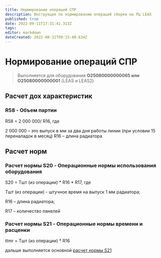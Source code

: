 ```yaml
---
title: Нормирование операций СПР
description: Инструкция по нормированию операций сборки на РЦ LEAS
published: true
date: 2022-09-11T17:31:41.313Z
tags: 
editor: markdown
dateCreated: 2022-08-31T09:15:40.634Z
---
```


# Нормирование операций СПР

>Выполняется для оборудования  **О25080000000065 или О25080000000001** (LEAS и LEAS2)

## Расчет дох характеристик

### R58 - Объем партии

R58 = 2 000 000/ R16, где

2 000 000 – это выпуск в мм за два дня работы линии (при условии 15 переналадок в месяц) R16 – длина радиатора

## Расчет норм

### Расчет нормы S20 - Операционные нормы использования оборудования

S20 = Tшт (из операции) \* R16 \* R17, где

Tшт (из операции) - штучное время на выпуск 1 мм радиатора;

R16 – длина радиатора;

R17 – количество панелей

### Расчет нормы S21 - Операционные нормы времени и расценки

ttmr = Tшт (из операции) \* R16

дальше выполняется основной [расчет нормы S21](raschet-norm-s21.md)
